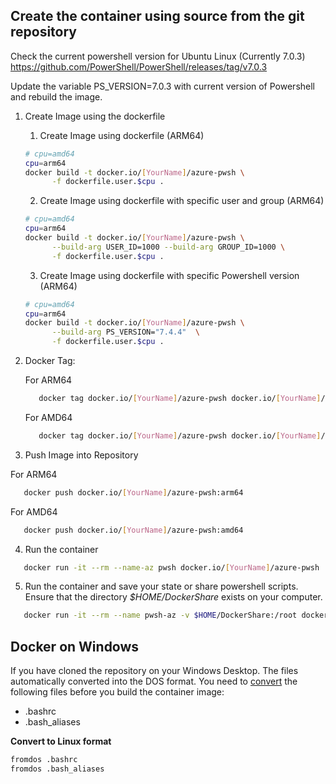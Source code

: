 ## Create the container using source from the git repository

Check the current powershell version for Ubuntu Linux (Currently 7.0.3)
https://github.com/PowerShell/PowerShell/releases/tag/v7.0.3

Update the variable PS_VERSION=7.0.3 with current version of Powershell and
rebuild the image.

1. Create Image using the dockerfile

   1. Create Image using dockerfile (ARM64)

   ```bash
   # cpu=amd64
   cpu=arm64
   docker build -t docker.io/[YourName]/azure-pwsh \
         -f dockerfile.user.$cpu .
   ```

   2. Create Image using dockerfile with specific user and group (ARM64)

   ```bash
   # cpu=amd64
   cpu=arm64
   docker build -t docker.io/[YourName]/azure-pwsh \
         --build-arg USER_ID=1000 --build-arg GROUP_ID=1000 \
         -f dockerfile.user.$cpu .
   ```

   3. Create Image using dockerfile with specific Powershell version (ARM64)

   ```bash
   # cpu=amd64
   cpu=arm64
   docker build -t docker.io/[YourName]/azure-pwsh \
         --build-arg PS_VERSION="7.4.4"  \
         -f dockerfile.user.$cpu .
   ```

2. Docker Tag:

   For ARM64

   ```bash
      docker tag docker.io/[YourName]/azure-pwsh docker.io/[YourName]/azure-pwsh:arm64
   ```

   For AMD64

   ```bash
      docker tag docker.io/[YourName]/azure-pwsh docker.io/[YourName]/azure-pwsh:amd64
   ```

3. Push Image into Repository

For ARM64

```bash
   docker push docker.io/[YourName]/azure-pwsh:arm64
```

For AMD64

```bash
   docker push docker.io/[YourName]/azure-pwsh:amd64
```

4. Run the container

```bash
   docker run -it --rm --name-az pwsh docker.io/[YourName]/azure-pwsh
```

5. Run the container and save your state or share powershell scripts. Ensure
   that the directory _$HOME/DockerShare_ exists on your computer.

```bash
   docker run -it --rm --name pwsh-az -v $HOME/DockerShare:/root docker.io/pheese/azure-pwsh
```

## Docker on Windows

If you have cloned the repository on your Windows Desktop. The files
automatically converted into the DOS format. You need to
[convert](https://ubuntugenius.wordpress.com/2010/10/26/how-to-convert-windowsdos-text-files-to-linuxunix-format/#:~:text=It's%20actually%20very%20easy%20to,Unix%2FLinux%20instead%20of%20Windows.)
the following files before you build the container image:

- .bashrc
- .bash_aliases

**Convert to Linux format**

```bash
fromdos .bashrc
fromdos .bash_aliases
```
